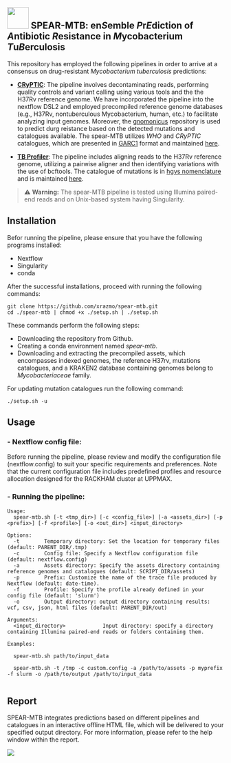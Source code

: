 ## <img src="https://raw.githubusercontent.com/xrazmo/spear-mtb/main/assets/report/logo.png" width="50" height="50" > SPEAR-MTB: en*S*emble *P*r*E*diction of *A*ntibiotic *R*esistance in *M*ycobacterium *T*u*B*erculosis

This repository has employed the following pipelines in order to arrive at a consensus on drug-resistant _Mycobacterium tuberculosis_ predictions:

- **[CRyPTIC](https://github.com/iqbal-lab-org)**: The pipeline involves decontaminating reads, performing quality controls and variant calling using various tools and the the H37Rv reference genome. We have incorporated the pipeline into the nextflow DSL2 and employed precompiled reference genome databases (e.g., H37Rv, nontuberculous Mycobacterium, human, etc.) to facilitate analyzing input genomes. Moreover, the [gnomonicus](https://github.com/oxfordmmm/gnomonicus) repository is used to predict durg reistance based on the detected mutations and catalogues available. The spear-MTB utilizes _WHO_ and _CRyPTIC_ catalogues, which are presented in [GARC1](https://fowlerlab.org/2018/11/25/goarc-a-general-ontology-for-antimicrobial-resistance-catalogues/) format and maintained [here](https://github.com/oxfordmmm/tuberculosis_amr_catalogues).

- **[TB Profiler](https://github.com/jodyphelan/TBProfiler)**:
  The pipeline includes aligning reads to the H37Rv reference genome, utilizing a pairwise aligner and then identifying variations with the use of bcftools. The catalogue of mutations is in [hgvs nomenclature](http://varnomen.hgvs.org/bg-material/simple/) and is maintained [here](https://github.com/jodyphelan/tbdb).

> &#x26A0; **Warning:**
> The spear-MTB pipeline is tested using Illumina paired-end reads and on Unix-based system having Singularity.

## **Installation**

Befor running the pipeline, please ensure that you have the following programs installed:

- Nextflow
- Singularity
- conda

After the successful installations, proceed with running the following commands:

```
git clone https://github.com/xrazmo/spear-mtb.git
cd ./spear-mtb | chmod +x ./setup.sh | ./setup.sh
```

These commands perform the following steps:

- Downloading the repository from Github.
- Creating a conda environment named _spear-mtb_.
- Downloading and extracting the precompiled assets, which encompasses indexed genomes, the reference H37rv, mutations catalogues, and a KRAKEN2 database containing genomes belong to _Mycobacteriaceae_ family.

For updating mutation catalogues run the following command:

```
./setup.sh -u
```

## **Usage**

### - Nextflow config file:

Before running the pipeline, please review and modify the configuration file (nextflow.config) to suit your specific requirements and preferences. Note that the current configuration file includes predefined profiles and resource allocation designed for the RACKHAM cluster at UPPMAX.

### - Running the pipeline:

```
Usage:
  spear-mtb.sh [-t <tmp_dir>] [-c <config_file>] [-a <assets_dir>] [-p <prefix>] [-f <profile>] [-o <out_dir>] <input_directory>

Options:
  -t        Temporary directory: Set the location for temporary files (default: PARENT_DIR/.tmp)
  -c        Config file: Specify a Nextflow configuration file (default: nextflow.config)
  -a        Assets directory: Specify the assets directory containing reference genomes and catalogues (default: SCRIPT_DIR/assets)
  -p        Prefix: Customize the name of the trace file produced by Nextflow (default: date-time).
  -f        Profile: Specify the profile already defined in your config file (default: 'slurm')
  -o        Output directory: output directory containing results: vcf, csv, json, html files (default: PARENT_DIR/out)

Arguments:
  <input_directory>            Input directory: specify a directory containing Illumina paired-end reads or folders containing them.

Examples:

  spear-mtb.sh path/to/input_data

  spear-mtb.sh -t /tmp -c custom.config -a /path/to/assets -p myprefix -f slurm -o /path/to/output /path/to/input_data


```

## **Report**

SPEAR-MTB integrates predictions based on different pipelines and catalogues in an interactive offline HTML file, which will be delivered to your specified output directory. For more information, please refer to the help window within the report.

<img src="https://raw.githubusercontent.com/xrazmo/spear-mtb/main/assets/report/report.jpg" >
